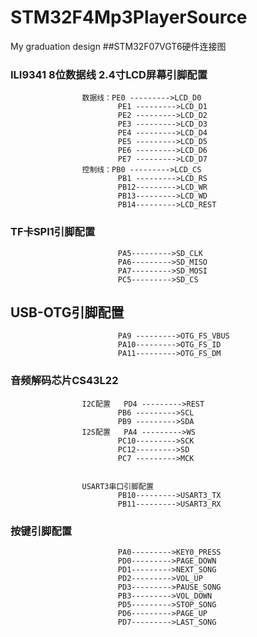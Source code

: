 # STM32F4Mp3PlayerSource
My graduation design
##STM32F07VGT6硬件连接图


###					ILI9341	8位数据线		2.4寸LCD屏幕引脚配置
					数据线：PE0 --------->LCD_D0							
						 	PE1 --------->LCD_D1	
							PE2 --------->LCD_D2	
							PE3 --------->LCD_D3	
							PE4 --------->LCD_D4
							PE5 --------->LCD_D5
							PE6 --------->LCD_D6
							PE7 --------->LCD_D7
					控制线：PB0 --------->LCD_CS
							PB1 --------->LCD_RS
							PB12--------->LCD_WR		
							PB13--------->LCD_WD		
							PB14--------->LCD_REST	


###					TF卡SPI1引脚配置									
							PA5--------->SD_CLK						
						 	PA6--------->SD_MISO						
							PA7--------->SD_MOSI							
							PC5--------->SD_CS								
																			
																			
																				
##					USB-OTG引脚配置											
							PA9 --------->OTG_FS_VBUS						
							PA10--------->OTG_FS_ID							
							PA11--------->OTG_FS_DM				
																			
																	
###					音频解码芯片CS43L22									
					I2C配置	PD4 --------->REST							
							PB6 --------->SCL								
							PB9 --------->SDA								
					I2S配置	PA4 --------->WS						
							PC10--------->SCK								
							PC12--------->SD							
							PC7 --------->MCK								
																		
																	
					USART3串口引脚配置							
							PB10--------->USART3_TX					
							PB11--------->USART3_RX						
																			
																			
###					按键引脚配置										
							PA0--------->KEY0_PRESS					
							PD0--------->PAGE_DOWN				
							PD1--------->NEXT_SONG				
							PD2--------->VOL_UP					
							PD3--------->PAUSE_SONG					
							PB3--------->VOL_DOWN					
							PD5--------->STOP_SONG						
							PD6--------->PAGE_UP					
							PD7--------->LAST_SONG					
																		
								
